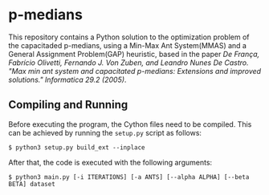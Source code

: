 # p-medians
This repository contains a Python solution to the optimization problem of the capacitaded p-medians, using a Min-Max Ant System(MMAS) and a General Assignment Problem(GAP) heuristic, based in the paper *De França, Fabrício Olivetti, Fernando J. Von Zuben, and Leandro Nunes De Castro. "Max min ant system and capacitated p-medians: Extensions and improved solutions." Informatica 29.2 (2005)*.

## Compiling and Running
Before executing the program, the Cython files need to be compiled. This can be achieved by running the `setup.py` script as follows:

```
$ python3 setup.py build_ext --inplace
```

After that, the code is executed with the following arguments:

```
$ python3 main.py [-i ITERATIONS] [-a ANTS] [--alpha ALPHA] [--beta BETA] dataset
```
